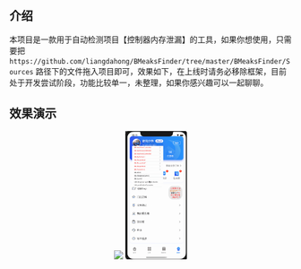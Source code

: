 ## 介绍

本项目是一款用于自动检测项目【控制器内存泄漏】的工具，如果你想使用，只需要把 `https://github.com/liangdahong/BMeaksFinder/tree/master/BMeaksFinder/Sources` 路径下的文件拖入项目即可，效果如下，在上线时请务必移除框架，目前处于开发尝试阶段，功能比较单一，未整理，如果你感兴趣可以一起聊聊。

## 效果演示

<p align="center">
    <img  width="22%" src="Images/001.gif"/>
    <img  width="22%" src="Images/002.gif"/>
<p/>
